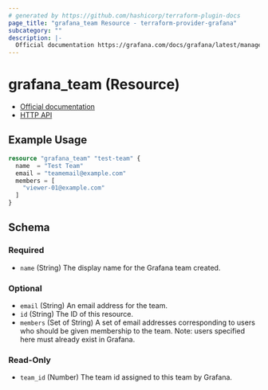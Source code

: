 ```yaml
---
# generated by https://github.com/hashicorp/terraform-plugin-docs
page_title: "grafana_team Resource - terraform-provider-grafana"
subcategory: ""
description: |-
  Official documentation https://grafana.com/docs/grafana/latest/manage-users/manage-teams/HTTP API https://grafana.com/docs/grafana/latest/http_api/team/
---
```


# grafana_team (Resource)

* [Official documentation](https://grafana.com/docs/grafana/latest/manage-users/manage-teams/)
* [HTTP API](https://grafana.com/docs/grafana/latest/http_api/team/)

## Example Usage

```terraform
resource "grafana_team" "test-team" {
  name  = "Test Team"
  email = "teamemail@example.com"
  members = [
    "viewer-01@example.com"
  ]
}
```

<!-- schema generated by tfplugindocs -->
## Schema

### Required

- `name` (String) The display name for the Grafana team created.

### Optional

- `email` (String) An email address for the team.
- `id` (String) The ID of this resource.
- `members` (Set of String) A set of email addresses corresponding to users who should be given membership
to the team. Note: users specified here must already exist in Grafana.

### Read-Only

- `team_id` (Number) The team id assigned to this team by Grafana.


